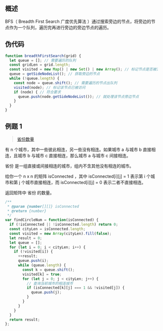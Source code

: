 ## 概述

BFS（ Breadth First Search 广度优先算法 ）通过搜索旁边的节点，将旁边的节点作为一个队列，遍历完再进行旁边的旁边节点的遍历。

## 伪代码

```js
function breadthFirstSearch(grid) {
  let queue = []; // 需要遍历的队列
  const gridLen = grid.length;
  const visited = new Map() | new Set() | new Array(); // 标记节点是否被浏览过,视情况定数据结构
  queue = getSideNodeList(); // 获取旁边的节点
  while (!queue.length) {
    const node = queue.shift(); // 需要遍历的节点出队列
    visited(node); // 标记该节点已被访问
    if (node) { // 符合要求
      queue.push(node.getSideNodeList()); // 就处理该节点旁边节点
    }
  }
}
```

## 例题 1

> [省份数量](https://leetcode-cn.com/problems/number-of-provinces)

有 n 个城市，其中一些彼此相连，另一些没有相连。如果城市 a 与城市 b 直接相连，且城市 b 与城市 c 直接相连，那么城市 a 与城市 c 间接相连。

省份 是一组直接或间接相连的城市，组内不含其他没有相连的城市。

给你一个 n x n 的矩阵 isConnected ，其中 isConnected[i][j] = 1 表示第 i 个城市和第 j 个城市直接相连，而 isConnected[i][j] = 0 表示二者不直接相连。

返回矩阵中 省份 的数量。

```js
/**
 * @param {number[][]} isConnected
 * @return {number}
 */
var findCircleNum = function(isConnected) {
  if (!isConnected || !isConnected.length) return 0;
  const cityLen = isConnected.length;
  const visited = new Array(cityLen).fill(false);
  let result = 0;
  let queue = [];
  for (let i = 0; i < cityLen; i++) {
    if (!visited[i]) {
      ++result;
      queue.push(i);
      while (queue.length) {
        const k = queue.shift();
        visited[k] = true;
        for (let j = 0; j < cityLen; j++) {
          // 查询当前城市的相连城市
          if (isConnected[k][j] === 1 && !visited[j]) {
            queue.push(j);
          }
        }
      }
    }
  }
  return result;
};
```
